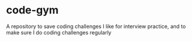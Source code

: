 # code-gym
A repository to save coding challenges I like for interview practice, and to make sure I do coding challenges regularly 